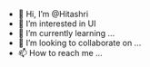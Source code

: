- 👋 Hi, I’m @Hitashri
- 👀 I’m interested in UI
- 🌱 I’m currently learning ...
- 💞️ I’m looking to collaborate on ...
- 📫 How to reach me ...

<!---
Hitashri/Hitashri is a ✨ special ✨ repository because its `README.md` (this file) appears on your GitHub profile.
You can click the Preview link to take a look at your changes.
--->
